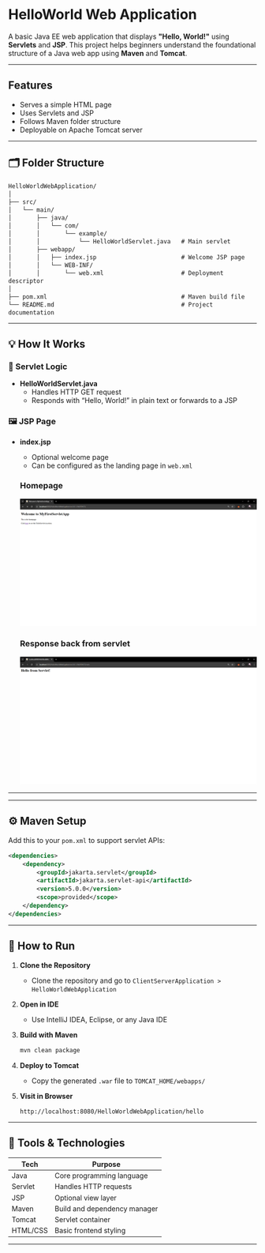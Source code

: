 # HelloWorld Web Application

A basic Java EE web application that displays **"Hello, World!"** using **Servlets** and **JSP**. This project helps beginners understand the foundational structure of a Java web app using **Maven** and **Tomcat**.

---

## Features

- Serves a simple HTML page
- Uses Servlets and JSP
- Follows Maven folder structure
- Deployable on Apache Tomcat server
---

## 🗂️ Folder Structure

```plaintext
HelloWorldWebApplication/
│
├── src/
│   └── main/
│       ├── java/
│       │   └── com/
│       │       └── example/
│       │           └── HelloWorldServlet.java   # Main servlet
│       ├── webapp/
│       │   ├── index.jsp                        # Welcome JSP page
│       │   └── WEB-INF/
│       │       └── web.xml                      # Deployment descriptor
│
├── pom.xml                                      # Maven build file
└── README.md                                    # Project documentation
```

---

## 💡 How It Works

### 🚦 Servlet Logic

- **HelloWorldServlet.java**
  - Handles HTTP GET request
  - Responds with “Hello, World!” in plain text or forwards to a JSP

### 🖼️ JSP Page

- **index.jsp**
  - Optional welcome page
  - Can be configured as the landing page in `web.xml`

   ### Homepage
   ![homepage](assets/Screenshot%202025-06-08%20005445.png)

   ### Response back from servlet
   ![Response](assets/response.png)
---

---

## ⚙️ Maven Setup

Add this to your `pom.xml` to support servlet APIs:

```xml
<dependencies>
    <dependency>
        <groupId>jakarta.servlet</groupId>
        <artifactId>jakarta.servlet-api</artifactId>
        <version>5.0.0</version>
        <scope>provided</scope>
    </dependency>
</dependencies>
```

---

## 🚀 How to Run

1. **Clone the Repository**
   - Clone the repository and go to `ClientServerApplication > HelloWorldWebApplication`

2. **Open in IDE**
   - Use IntelliJ IDEA, Eclipse, or any Java IDE

3. **Build with Maven**
   ```bash
   mvn clean package
   ```

4. **Deploy to Tomcat**
   - Copy the generated `.war` file to `TOMCAT_HOME/webapps/`

5. **Visit in Browser**
   ```
   http://localhost:8080/HelloWorldWebApplication/hello
   ```

---

## 🔧 Tools & Technologies

| Tech        | Purpose                      |
|-------------|------------------------------|
| Java        | Core programming language    |
| Servlet     | Handles HTTP requests        |
| JSP         | Optional view layer          |
| Maven       | Build and dependency manager |
| Tomcat      | Servlet container            |
| HTML/CSS    | Basic frontend styling       |

---
